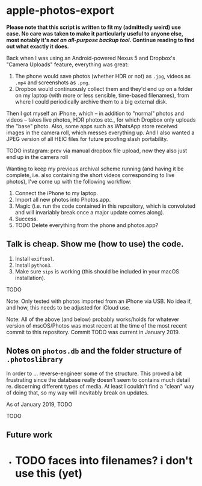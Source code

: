 # apple-photos-export

**Please note that this script is written to fit my (admittedly weird) use case. No care was taken to make it particularly useful to anyone else, most notably it's *not an all-purpose backup tool*. Continue reading to find out what exactly it does.**

Back when I was using an Android-powered Nexus 5 and Dropbox's "Camera Uploads" feature, everything was great:

1. The phone would save photos (whether HDR or not) as `.jpg`, videos as `.mp4` and screenshots as `.png`.
2. Dropbox would continuously collect them and they'd end up on a folder on my laptop (with more or less sensible, time-based filenames), from where I could periodically archive them to a big external disk.

Then I got myself an iPhone, which – in addition to "normal" photos and videos – takes live photos, HDR photos etc., for which Dropbox only uploads the "base" photo. Also, some apps such as WhatsApp store received images in the camera roll, which messes everything up. And I also wanted a JPEG version of all HEIC files for future proofing slash portability.

TODO instagram: prev via manual dropbox file upload, now they also just end up in the camera roll

Wanting to keep my previous archival scheme running (and having it be complete, i.e. also containing the short videos corresponding to live photos), I've come up with the following workflow:

1. Connect the iPhone to my laptop.
2. Import all new photos into Photos.app.
3. Magic (i.e. run the code contained in this repository, which is convoluted and will invariably break once a major update comes along).
4. Success.
5. TODO Delete everything from the phone and photos.app?


## Talk is cheap. Show me (how to use) the code.

1. Install `exiftool`.
2. Install `python3`.
3. Make sure `sips` is working (this should be included in your macOS installation).

TODO

Note: Only tested with photos imported from an iPhone via USB. No idea if, and how, this needs to be adjusted for iCloud use.

Note: All of the above (and below) probably works/holds for whatever version of mscOS/Photos was most recent at the time of the most recent commit to this repository. Commit TODO was current in January 2019.


## Notes on `photos.db` and the folder structure of `.photoslibrary`

In order to ... reverse-engineer some of the structure. This proved a bit frustrating since the database really doesn't seem to contains much detail re. discerning different types of media. At least I couldn't find a "clean" way of doing that, so my way will inevitably break on updates.

As of January 2019, TODO

TODO


## Future work

* # TODO faces into filenames? i don't use this (yet)
